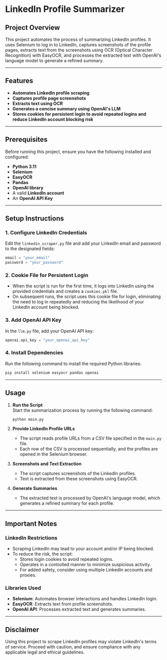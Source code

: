 # LinkedIn Profile Summarizer

## Project Overview

This project automates the process of summarizing LinkedIn profiles. It uses Selenium to log in to LinkedIn, captures screenshots of the profile pages, extracts text from the screenshots using OCR (Optical Character Recognition) with EasyOCR, and processes the extracted text with OpenAI's language model to generate a refined summary.

---

## Features

- **Automates LinkedIn profile scraping**  
- **Captures profile page screenshots**  
- **Extracts text using OCR**  
- **Generates a concise summary using OpenAI's LLM**  
- **Stores cookies for persistent login to avoid repeated logins and reduce LinkedIn account blocking risk**

---

## Prerequisites

Before running this project, ensure you have the following installed and configured:

- **Python 3.11**
- **Selenium**
- **EasyOCR**
- **Pandas**
- **OpenAI library**
- A valid **LinkedIn account**
- An **OpenAI API Key**

---

## Setup Instructions

### 1. Configure LinkedIn Credentials  
Edit the `linkedin_scraper.py` file and add your LinkedIn email and password to the designated fields:  

```python
email = "your_email"
password = "your_password"
```

### 2. Cookie File for Persistent Login  
- When the script is run for the first time, it logs into LinkedIn using the provided credentials and creates a `cookies.pkl` file.  
- On subsequent runs, the script uses this cookie file for login, eliminating the need to log in repeatedly and reducing the likelihood of your LinkedIn account being blocked.

### 3. Add OpenAI API Key  
In the `llm.py` file, add your OpenAI API key:  

```python
openai.api_key = "your_openai_api_key"
```

### 4. Install Dependencies  
Run the following command to install the required Python libraries:  
```bash
pip install selenium easyocr pandas openai
```

---

## Usage

1. **Run the Script**  
   Start the summarization process by running the following command:  
   ```bash
   python main.py
   ```

2. **Provide LinkedIn Profile URLs**  
   - The script reads profile URLs from a CSV file specified in the `main.py` file.  
   - Each row of the CSV is processed sequentially, and the profiles are opened in the Selenium browser.

3. **Screenshots and Text Extraction**  
   - The script captures screenshots of the LinkedIn profiles.  
   - Text is extracted from these screenshots using EasyOCR.

4. **Generate Summaries**  
   - The extracted text is processed by OpenAI's language model, which generates a refined summary for each profile.  

---

## Important Notes

### LinkedIn Restrictions
- Scraping LinkedIn may lead to your account and/or IP being blocked.  
- To reduce the risk, the script:
  - Stores login cookies to avoid repeated logins.
  - Operates in a controlled manner to minimize suspicious activity.  
  - For added safety, consider using multiple LinkedIn accounts and proxies.  

### Libraries Used
- **Selenium**: Automates browser interactions and handles LinkedIn login.  
- **EasyOCR**: Extracts text from profile screenshots.  
- **OpenAI API**: Processes extracted text and generates summaries.  

---

## Disclaimer

Using this project to scrape LinkedIn profiles may violate LinkedIn's terms of service. Proceed with caution, and ensure compliance with any applicable legal and ethical guidelines.
